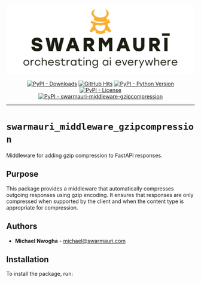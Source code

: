 ![Swamauri Logo](https://github.com/swarmauri/swarmauri-sdk/blob/3d4d1cfa949399d7019ae9d8f296afba773dfb7f/assets/swarmauri.brand.theme.svg)

<p align="center">
    <a href="https://pypi.org/project/swarmauri-middleware-gzipcompression/">
        <img src="https://img.shields.io/pypi/dm/swarmauri-middleware-gzipcompression" alt="PyPI - Downloads"/></a>
    <a href="https://github.com/swarmauri/swarmauri-sdk/pkgs/pkgs/swarmauri-middleware-gzipcompression">
        <img src="https://hits.seeyoufarm.com/api/count/incr/badge.svg?url=https://github.com/swarmauri/swarmauri-sdk/pkgs/pkgs/swarmauri-middleware-gzipcompression&count_bg=%2379C83D&title_bg=%23555555&icon=&icon_color=%23E7E7E7&title=hits&edge_flat=false" alt="GitHub Hits"/></a>
    <a href="https://pypi.org/project/swarmauri-middleware-gzipcompression/">
        <img src="https://img.shields.io/pypi/pyversions/swarmauri-middleware-gzipcompression" alt="PyPI - Python Version"/></a>
    <a href="https://pypi.org/project/swarmauri-middleware-gzipcompression/">
        <img src="https://img.shields.io/pypi/l/swarmauri-middleware-gzipcompression" alt="PyPI - License"/></a>
    <br />
    <a href="https://pypi.org/project/swarmauri-middleware-gzipcompression/">
        <img src="https://img.shields.io/pypi/v/swarmauri-middleware-gzipcompression?label=swarmauri-middleware-gzipcompression&color=green" alt="PyPI - swarmauri-middleware-gzipcompression"/></a>
</p>

---

# `swarmauri_middleware_gzipcompression`

Middleware for adding gzip compression to FastAPI responses.

## Purpose

This package provides a middleware that automatically compresses outgoing responses using gzip encoding. It ensures that responses are only compressed when supported by the client and when the content type is appropriate for compression.

## Authors

- **Michael Nwogha** - [michael@swarmauri.com](mailto:michael@swarmauri.com)

## Installation

To install the package, run: